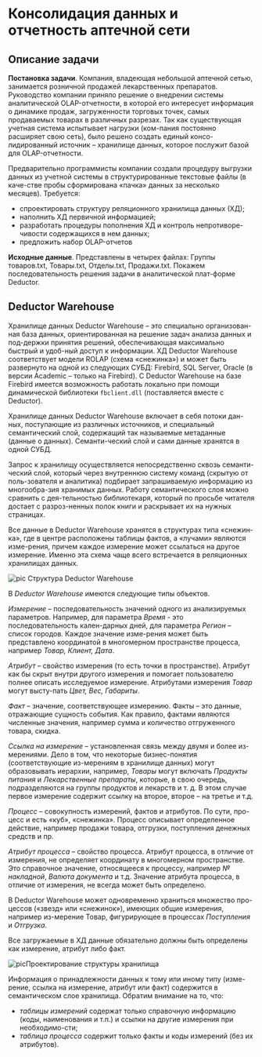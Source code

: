 # Консолидация данных и отчетность аптечной сети

## Описание задачи

**Постановка задачи**. Компания, владеющая небольшой аптечной сетью, занимается розничной продажей лекарственных препаратов. Руководство компании приняло решение о внедрении системы аналитической OLAP-отчетности, в которой его интересует информация о динамике продаж, загруженности торговых точек, самых продаваемых товарах в различных разрезах. Так как существующая учетная система испытывает нагрузки (ком-пания постоянно расширяет свою сеть), было решено создать единый консо-лидированный источник – хранилище данных, которое послужит базой для OLAP-отчетности.

Предварительно программисты компании создали процедуру выгрузки данных из учетной системы в структурированные текстовые файлы (в каче-стве пробы сформирована «пачка» данных за несколько месяцев). Требуется:

* спроектировать структуру реляционного хранилища данных (ХД);
* наполнить ХД первичной информацией;
* разработать процедуры пополнения ХД и контроль непротиворе-чивости содержащихся в нем данных;
* предложить набор OLAP-отчетов

**Исходные данные**. Представлены в четырех файлах: Группы товаров.txt, Товары.txt, Отделы.txt, Продажи.txt.
Покажем последовательность решения задачи в аналитической плат-форме Deductor.

## Deductor Warehouse

Хранилище данных Deductor Warehouse – это специально организован-ная база данных, ориентированная на решение задач анализа данных и под-держки принятия решений, обеспечивающая максимально быстрый и удоб-ный доступ к информации. ХД Deductor Warehouse соответствует модели ROLAP (схема «снежинка») и может быть развернуто на одной из следующих СУБД: Firebird, SQL Server, Oracle (в версии Academic – только на Firebird). С Deductor Warehouse на базе Firebird имеется возможность работать локально при помощи динамической библиотеки `fbclient.dll` (поставляется вместе с Deductor).

Хранилище данных Deductor Warehouse включает в себя потоки дан-ных, поступающие из различных источников, и специальный семантический слой, содержащий так называемые метаданные (данные о данных). Семанти-ческий слой и сами данные хранятся в одной СУБД.

Запрос к хранилищу осуществляется непосредственно сквозь семанти-ческий слой, который через внутреннюю систему команд (скрытую от поль-зователя и аналитика) подбирает запрашиваемую информацию из многообра-зия хранимых данных. Работу семантического слоя можно сравнить с дея-тельностью библиотекаря, который по просьбе читателя достает с разроз-ненных полок книги и раскрывает их на нужных страницах.

Все данные в Deductor Warehouse хранятся в структурах типа «снежин-ка», где в центре расположены таблицы фактов, а «лучами» являются изме-рения, причем каждое измерение может ссылаться на другое измерение. Именно эта схема чаще всего встречается в реляционных хранилищах данных.

![pic]() Структура Deductor Warehouse

В *Deductor Warehouse* имеются следующие типы объектов.

*Измерение* – последовательность значений одного из анализируемых параметров. Например, для параметра *Время* - это последовательность кален-дарных дней, для параметра *Регион* – список городов. Каждое значение изме-рения может быть представлено координатой в многомерном пространстве процесса, например *Товар, Клиент, Дата*.

*Атрибут* – свойство измерения (то есть точки в пространстве). Атрибут как бы скрыт внутри другого измерения и помогает пользователю полнее описать исследуемое измерение. Атрибутами измерения *Товар* могут высту-пать *Цвет, Вес, Габариты*.

*Факт* – значение, соответствующее измерению. Факты – это данные, отражающие сущность события. Как правило, фактами являются численные значения, например сумма и количество отгруженного товара, скидка.

*Ссылка на измерение* – установленная связь между двумя и более из-мерениями. Дело в том, что некоторые бизнес-понятия (соответствующие из-мерениям в хранилище данных) могут образовывать иерархии, например, *Товары* могут включать *Продукты питания* и *Лекарственные препараты*, которые, в свою очередь, подразделяются на группы продуктов и лекарств и т. д. В этом случае первое измерение содержит ссылку на второе, второе – на третье и т.д.

*Процесс* – совокупность измерений, фактов и атрибутов. По сути, про-цесс и есть «куб», «снежинка». Процесс описывает определенное действие, например продажи товара, отгрузки, поступления денежных средств и пр.

*Атрибут процесса* – свойство процесса. Атрибут процесса, в отличие от измерения, не определяет координату в многомерном пространстве. Это справочное значение, относящееся к процессу, например *№ накладной*, *Валюта документа* и т.д. Значение атрибута процесса, в отличие от измерения, не всегда может быть определено.

В Deductor Warehouse может одновременно храниться множество про-цессов («звезд» или «снежинок»), имеющих общие измерения, например из-мерение Товар, фигурирующее в процессах *Поступления* и *Отгрузка*.

Все загружаемые в ХД данные обязательно должны быть определены как измерение, атрибут либо факт.

![pic]()Проектирование структуры хранилища

Информация о принадлежности данных к тому или иному типу (изме-рение, ссылка на измерение, атрибут или факт) содержится в семантическом слое хранилища. Обратим внимание на то, что:

* *таблицы измерений* содержат только справочную информацию (коды, наименования и т.п.) и ссылки на другие измерения при необходимо-сти;
* *таблица процесса* содержит только факты и коды измерений (без их атрибутов).

##



